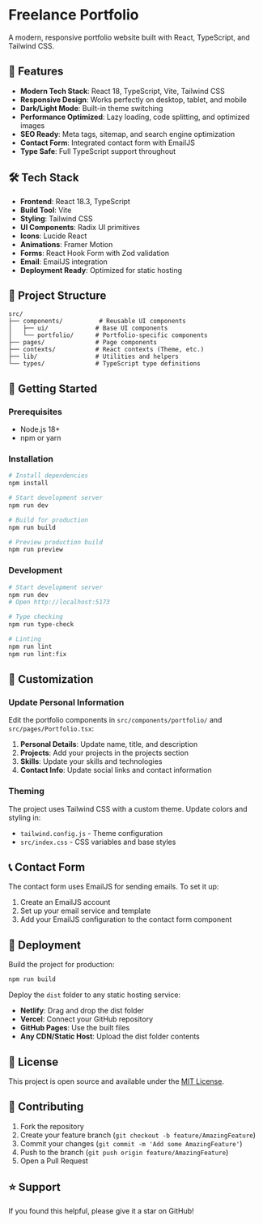 # Freelance Portfolio

A modern, responsive portfolio website built with React, TypeScript, and Tailwind CSS.

## 🚀 Features

- **Modern Tech Stack**: React 18, TypeScript, Vite, Tailwind CSS
- **Responsive Design**: Works perfectly on desktop, tablet, and mobile
- **Dark/Light Mode**: Built-in theme switching
- **Performance Optimized**: Lazy loading, code splitting, and optimized images
- **SEO Ready**: Meta tags, sitemap, and search engine optimization
- **Contact Form**: Integrated contact form with EmailJS
- **Type Safe**: Full TypeScript support throughout

## 🛠️ Tech Stack

- **Frontend**: React 18.3, TypeScript
- **Build Tool**: Vite
- **Styling**: Tailwind CSS
- **UI Components**: Radix UI primitives
- **Icons**: Lucide React
- **Animations**: Framer Motion
- **Forms**: React Hook Form with Zod validation
- **Email**: EmailJS integration
- **Deployment Ready**: Optimized for static hosting

## 📁 Project Structure

```
src/
├── components/          # Reusable UI components
│   ├── ui/             # Base UI components
│   └── portfolio/      # Portfolio-specific components
├── pages/              # Page components
├── contexts/           # React contexts (Theme, etc.)
├── lib/                # Utilities and helpers
└── types/              # TypeScript type definitions
```

## 🚀 Getting Started

### Prerequisites

- Node.js 18+ 
- npm or yarn

### Installation

```bash
# Install dependencies
npm install

# Start development server
npm run dev

# Build for production
npm run build

# Preview production build
npm run preview
```

### Development

```bash
# Start development server
npm run dev
# Open http://localhost:5173

# Type checking
npm run type-check

# Linting
npm run lint
npm run lint:fix
```

## 🎨 Customization

### Update Personal Information

Edit the portfolio components in `src/components/portfolio/` and `src/pages/Portfolio.tsx`:

1. **Personal Details**: Update name, title, and description
2. **Projects**: Add your projects in the projects section
3. **Skills**: Update your skills and technologies
4. **Contact Info**: Update social links and contact information

### Theming

The project uses Tailwind CSS with a custom theme. Update colors and styling in:
- `tailwind.config.js` - Theme configuration
- `src/index.css` - CSS variables and base styles

## 📞 Contact Form

The contact form uses EmailJS for sending emails. To set it up:

1. Create an EmailJS account
2. Set up your email service and template
3. Add your EmailJS configuration to the contact form component

## 🚀 Deployment

Build the project for production:

```bash
npm run build
```

Deploy the `dist` folder to any static hosting service:
- **Netlify**: Drag and drop the dist folder
- **Vercel**: Connect your GitHub repository
- **GitHub Pages**: Use the built files
- **Any CDN/Static Host**: Upload the dist folder contents

## 📄 License

This project is open source and available under the [MIT License](LICENSE).

## 🤝 Contributing

1. Fork the repository
2. Create your feature branch (`git checkout -b feature/AmazingFeature`)
3. Commit your changes (`git commit -m 'Add some AmazingFeature'`)
4. Push to the branch (`git push origin feature/AmazingFeature`)
5. Open a Pull Request

## ⭐ Support

If you found this helpful, please give it a star on GitHub!
